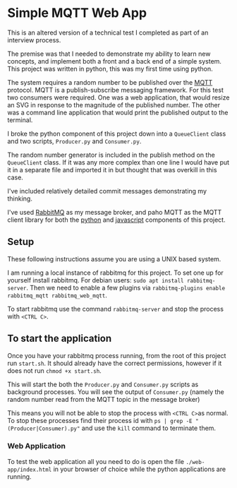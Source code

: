 # Simple MQTT Web App

This is an altered version of a technical test I completed as part of an interview process.

The premise was that I needed to demonstrate my ability to learn new concepts, and implement both a front and a back end of a simple system. This project was written in python, this was my first time using python.

The system requires a random number to be published over the [MQTT](https://mqtt.org/) protocol. MQTT is a publish-subscribe messaging framework. For this test two consumers were required. One was a web application, that would resize an SVG in response to the magnitude of the published number. The other was a command line application that would print the published output to the terminal.

I broke the python component of this project down into a `QueueClient` class and two scripts, `Producer.py` and `Consumer.py`.

The random number generator is included in the publish method on the `QueueClient` class. If it was any more complex than one line I would have put it in a separate file and imported it in but thought that was overkill in this case.

I've included relatively detailed commit messages demonstrating my thinking.

I've used [RabbitMQ](https://www.rabbitmq.com/) as my message broker, and paho MQTT as the MQTT client library for both the [python](https://pypi.org/project/paho-mqtt/) and [javascript](https://www.eclipse.org/paho/clients/js/) components of this project.

## Setup

These following instructions assume you are using a UNIX based system.

I am running a local instance of rabbitmq for this project. To set one up for yourself install rabbitmq. For debian users: `sudo apt install rabbitmq-server`. Then we need to enable a few plugins via `rabbitmq-plugins enable rabbitmq_mqtt rabbitmq_web_mqtt`.

To start rabbitmq use the command `rabbitmq-server` and stop the process with `<CTRL C>`.

## To start the application

Once you have your rabbitmq process running, from the root of this project run `start.sh`. It should already have the correct permissions, however if it does not run `chmod +x start.sh`.

This will start the both the `Producer.py` and `Consumer.py` scripts as background processes. You will see the output of `Consumer.py` (namely the random number read from the MQTT topic in the message broker)

This means you will not be able to stop the process with `<CTRL C>`as normal. To stop these processes find their process id with `ps | grep -E "(Producer|Consumer).py"` and use the `kill` command to terminate them.

### Web Application

To test the web application all you need to do is open the file `./web-app/index.html` in your browser of choice while the python applications are running.
